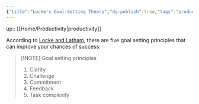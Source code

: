 ```yaml
---
{"title":"Locke's Goal-Setting Theory","dg-publish":true,"tags":"productivity","language":"en","permalink":"/productivity/locke-s-goal-setting-theory/","dgPassFrontmatter":true}
---
```


up:: [[Home/Productivity\|productivity]]

According to [Locke and Latham](https://www.mindtools.com/azazlu3/lockes-goal-setting-theory), there are five goal setting principles that can improve your chances of success:

>[!NOTE] Goal setting principles
>1. Clarity
>2. Challenge
>3. Commitment
>4. Feedback
>5. Task complexity

